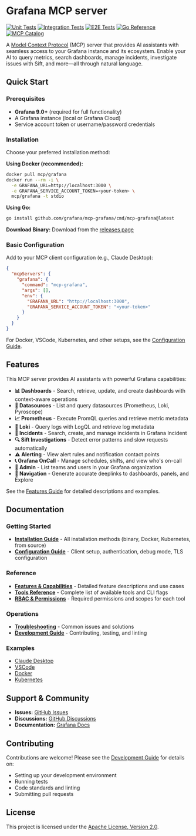 # Grafana MCP server

[![Unit Tests](https://github.com/grafana/mcp-grafana/actions/workflows/unit.yml/badge.svg)](https://github.com/grafana/mcp-grafana/actions/workflows/unit.yml)
[![Integration Tests](https://github.com/grafana/mcp-grafana/actions/workflows/integration.yml/badge.svg)](https://github.com/grafana/mcp-grafana/actions/workflows/integration.yml)
[![E2E Tests](https://github.com/grafana/mcp-grafana/actions/workflows/e2e.yml/badge.svg)](https://github.com/grafana/mcp-grafana/actions/workflows/e2e.yml)
[![Go Reference](https://pkg.go.dev/badge/github.com/grafana/mcp-grafana.svg)](https://pkg.go.dev/github.com/grafana/mcp-grafana)
[![MCP Catalog](https://archestra.ai/mcp-catalog/api/badge/quality/grafana/mcp-grafana)](https://archestra.ai/mcp-catalog/grafana__mcp-grafana)

A [Model Context Protocol][mcp] (MCP) server that provides AI assistants with seamless access to your Grafana instance and its ecosystem. Enable your AI to query metrics, search dashboards, manage incidents, investigate issues with Sift, and more—all through natural language.

## Quick Start

### Prerequisites

- **Grafana 9.0+** (required for full functionality)
- A Grafana instance (local or Grafana Cloud)
- Service account token or username/password credentials

### Installation

Choose your preferred installation method:

**Using Docker (recommended):**
```bash
docker pull mcp/grafana
docker run --rm -i \
  -e GRAFANA_URL=http://localhost:3000 \
  -e GRAFANA_SERVICE_ACCOUNT_TOKEN=<your-token> \
  mcp/grafana -t stdio
```

**Using Go:**
```bash
go install github.com/grafana/mcp-grafana/cmd/mcp-grafana@latest
```

**Download Binary:**
Download from the [releases page](https://github.com/grafana/mcp-grafana/releases)

### Basic Configuration

Add to your MCP client configuration (e.g., Claude Desktop):

```json
{
  "mcpServers": {
    "grafana": {
      "command": "mcp-grafana",
      "args": [],
      "env": {
        "GRAFANA_URL": "http://localhost:3000",
        "GRAFANA_SERVICE_ACCOUNT_TOKEN": "<your-token>"
      }
    }
  }
}
```

For Docker, VSCode, Kubernetes, and other setups, see the [Configuration Guide](docs/CONFIGURATION.md).

## Features

This MCP server provides AI assistants with powerful Grafana capabilities:

- **📊 Dashboards** - Search, retrieve, update, and create dashboards with context-aware operations
- **🔌 Datasources** - List and query datasources (Prometheus, Loki, Pyroscope)
- **📈 Prometheus** - Execute PromQL queries and retrieve metric metadata
- **📝 Loki** - Query logs with LogQL and retrieve log metadata
- **🚨 Incidents** - Search, create, and manage incidents in Grafana Incident
- **🔍 Sift Investigations** - Detect error patterns and slow requests automatically
- **⚠️ Alerting** - View alert rules and notification contact points
- **📞 Grafana OnCall** - Manage schedules, shifts, and view who's on-call
- **👥 Admin** - List teams and users in your Grafana organization
- **🔗 Navigation** - Generate accurate deeplinks to dashboards, panels, and Explore

See the [Features Guide](docs/FEATURES.md) for detailed descriptions and examples.

## Documentation

### Getting Started
- **[Installation Guide](docs/INSTALLATION.md)** - All installation methods (binary, Docker, Kubernetes, from source)
- **[Configuration Guide](docs/CONFIGURATION.md)** - Client setup, authentication, debug mode, TLS configuration

### Reference
- **[Features & Capabilities](docs/FEATURES.md)** - Detailed feature descriptions and use cases
- **[Tools Reference](docs/TOOLS_REFERENCE.md)** - Complete list of available tools and CLI flags
- **[RBAC & Permissions](docs/RBAC.md)** - Required permissions and scopes for each tool

### Operations
- **[Troubleshooting](docs/TROUBLESHOOTING.md)** - Common issues and solutions
- **[Development Guide](docs/DEVELOPMENT.md)** - Contributing, testing, and linting

### Examples
- [Claude Desktop](docs/examples/claude-desktop.md)
- [VSCode](docs/examples/vscode.md)
- [Docker](docs/examples/docker.md)
- [Kubernetes](docs/examples/kubernetes.md)

## Support & Community

- **Issues:** [GitHub Issues](https://github.com/grafana/mcp-grafana/issues)
- **Discussions:** [GitHub Discussions](https://github.com/grafana/mcp-grafana/discussions)
- **Documentation:** [Grafana Docs](https://grafana.com/docs/)

## Contributing

Contributions are welcome! Please see the [Development Guide](docs/DEVELOPMENT.md) for details on:
- Setting up your development environment
- Running tests
- Code standards and linting
- Submitting pull requests

## License

This project is licensed under the [Apache License, Version 2.0](LICENSE).

[mcp]: https://modelcontextprotocol.io/